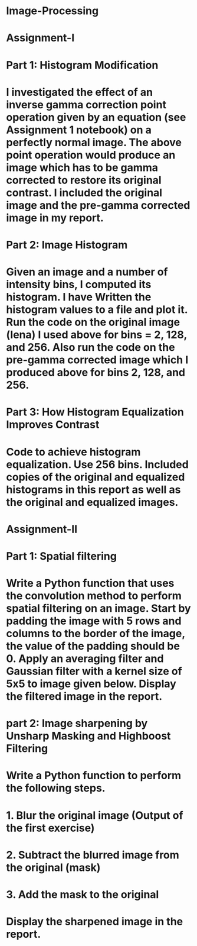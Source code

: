 # Image-Processing

Assignment-I
====================================================
Part 1: Histogram Modification
====================================================
I investigated the effect of an inverse gamma correction point operation given by an equation (see Assignment 1 notebook) on a perfectly normal image. The above point operation would produce an image which has to be gamma corrected to restore its original contrast. I included the original image and the pre-gamma corrected image in my report.
====================================================
Part 2: Image Histogram
====================================================
Given an image and a number of intensity bins, I computed its histogram. I have Written the histogram values to a file and plot it.
Run the code on the original image (lena) I used above for bins = 2, 128, and 256. Also run the code on the pre-gamma corrected image which I produced above for bins 2, 128, and 256.
=====================================================
Part 3: How Histogram Equalization Improves Contrast
=====================================================
Code to achieve histogram equalization. Use 256 bins. 
Included copies of the original and equalized histograms in this report as well as the original and equalized images.
======================================================================================================================================


Assignment-II
=====================================================
Part 1: Spatial filtering
=====================================================
Write a Python function that uses the convolution method to perform spatial filtering on an image. Start by padding the image with 5 rows and columns to the border of the image, the value of the padding should be 0. Apply an averaging filter and Gaussian filter with a kernel size of 5x5 to image given below.  Display the filtered image in the report. 
======================================================================
 part 2: Image sharpening by Unsharp Masking and Highboost Filtering
======================================================================
# Write a Python function to perform the following steps.
# 1. Blur the original image (Output of the first exercise)
# 2. Subtract the blurred image from the original (mask)
# 3. Add the mask to the original
# Display the sharpened image in the report.

  

